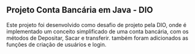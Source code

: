 ## Projeto Conta Bancária em Java - DIO

Este projeto foi desenvolvido como desafio de projeto pela DIO, onde é implementado um conceito simplificado de uma conta bancária, com os métodos de Depositar, Sacar e transferir. também foram adicionados as funções de criação de usuários e login.

